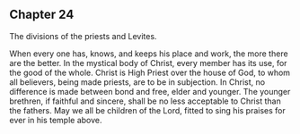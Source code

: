 ## Chapter 24

The divisions of the priests and Levites.

When every one has, knows, and keeps his place and work, the more there are the better. In the mystical body of Christ, every member has its use, for the good of the whole. Christ is High Priest over the house of God, to whom all believers, being made priests, are to be in subjection. In Christ, no difference is made between bond and free, elder and younger. The younger brethren, if faithful and sincere, shall be no less acceptable to Christ than the fathers. May we all be children of the Lord, fitted to sing his praises for ever in his temple above.


